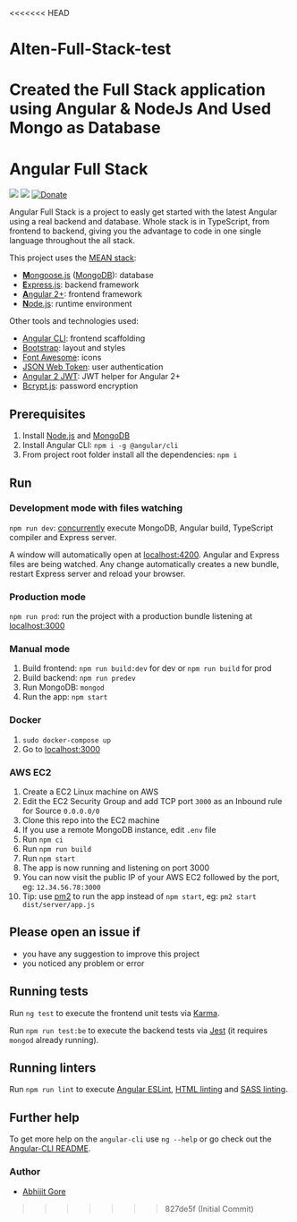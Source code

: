 <<<<<<< HEAD
# Alten-Full-Stack-test
Created the Full Stack application using Angular &amp; NodeJs And Used Mongo as Database
=======
# Angular Full Stack 
[![](https://github.com/davideviolante/Angular-Full-Stack/workflows/Build/badge.svg)](https://github.com/DavideViolante/Angular-Full-Stack/actions?query=workflow%3ABuild) [![](https://github.com/davideviolante/Angular-Full-Stack/workflows/Tests/badge.svg)](https://github.com/DavideViolante/Angular-Full-Stack/actions?query=workflow%3ATests) [![Donate](https://img.shields.io/badge/paypal-donate-179BD7.svg)](https://www.paypal.me/dviolante)


Angular Full Stack is a project to easly get started with the latest Angular using a real backend and database. Whole stack is in TypeScript, from frontend to backend, giving you the advantage to code in one single language throughout the all stack.

This project uses the [MEAN stack](https://en.wikipedia.org/wiki/MEAN_(software_bundle)):
* [**M**ongoose.js](http://www.mongoosejs.com) ([MongoDB](https://www.mongodb.com)): database
* [**E**xpress.js](http://expressjs.com): backend framework
* [**A**ngular 2+](https://angular.io): frontend framework
* [**N**ode.js](https://nodejs.org): runtime environment

Other tools and technologies used:
* [Angular CLI](https://cli.angular.io): frontend scaffolding
* [Bootstrap](http://www.getbootstrap.com): layout and styles
* [Font Awesome](http://fontawesome.com): icons
* [JSON Web Token](https://jwt.io): user authentication
* [Angular 2 JWT](https://github.com/auth0/angular2-jwt): JWT helper for Angular 2+
* [Bcrypt.js](https://github.com/dcodeIO/bcrypt.js): password encryption

## Prerequisites
1. Install [Node.js](https://nodejs.org) and [MongoDB](https://www.mongodb.com)
2. Install Angular CLI: `npm i -g @angular/cli`
3. From project root folder install all the dependencies: `npm i`

## Run
### Development mode with files watching
`npm run dev`: [concurrently](https://github.com/kimmobrunfeldt/concurrently) execute MongoDB, Angular build, TypeScript compiler and Express server.

A window will automatically open at [localhost:4200](http://localhost:4200). Angular and Express files are being watched. Any change automatically creates a new bundle, restart Express server and reload your browser.

### Production mode
`npm run prod`: run the project with a production bundle listening at [localhost:3000](http://localhost:3000) 

### Manual mode
1. Build frontend: `npm run build:dev` for dev or `npm run build` for prod
2. Build backend: `npm run predev`
3. Run MongoDB: `mongod`
4. Run the app: `npm start`

### Docker
1. `sudo docker-compose up`
2. Go to [localhost:3000](http://localhost:3000)

### AWS EC2
1. Create a EC2 Linux machine on AWS
2. Edit the EC2 Security Group and add TCP port `3000` as an Inbound rule for Source `0.0.0.0/0`
3. Clone this repo into the EC2 machine
4. If you use a remote MongoDB instance, edit `.env` file
5. Run `npm ci`
6. Run `npm run build`
7. Run `npm start`
8. The app is now running and listening on port 3000
9. You can now visit the public IP of your AWS EC2 followed by the port, eg: `12.34.56.78:3000`
10. Tip: use [pm2](https://pm2.keymetrics.io/) to run the app instead of `npm start`, eg: `pm2 start dist/server/app.js`

## Please open an issue if
* you have any suggestion to improve this project
* you noticed any problem or error

## Running tests
Run `ng test` to execute the frontend unit tests via [Karma](https://karma-runner.github.io).

Run `npm run test:be` to execute the backend tests via [Jest](https://jestjs.io/) (it requires `mongod` already running).

## Running linters
Run `npm run lint` to execute [Angular ESLint](https://github.com/angular-eslint/angular-eslint), [HTML linting](https://github.com/htmlhint/HTMLHint) and [SASS linting](https://github.com/sasstools/sass-lint).


## Further help
To get more help on the `angular-cli` use `ng --help` or go check out the [Angular-CLI README](https://github.com/angular/angular-cli/blob/master/README.md).

### Author
* [Abhijit Gore]([https://github.com/DavideViolante](https://www.linkedin.com/in/abhijit-gore-5a71b4180/))
>>>>>>> 827de5f (Initial Commit)
